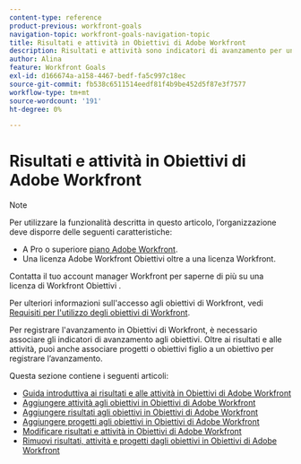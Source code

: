 ```yaml
---
content-type: reference
product-previous: workfront-goals
navigation-topic: workfront-goals-navigation-topic
title: Risultati e attività in Obiettivi di Adobe Workfront
description: Risultati e attività sono indicatori di avanzamento per un obiettivo in Obiettivi di Adobe Workfront. Ulteriori informazioni sui risultati e le attività sono disponibili nei seguenti articoli.
author: Alina
feature: Workfront Goals
exl-id: d166674a-a158-4467-bedf-fa5c997c18ec
source-git-commit: fb538c6511514eedf81f4b9be452d5f87e3f7577
workflow-type: tm+mt
source-wordcount: '191'
ht-degree: 0%

---
```



# Risultati e attività in Obiettivi di Adobe Workfront

<!--drafted for P&P new model: the note at the top will need to be replaced with this:

Your organization must have the following to use the functionality described in this article:

* For the legacy plan and license structure: 

  * A Pro or higher [Adobe Workfront plan](https://www.workfront.com/plans). 
  * An Adobe Workfront Goals license in addition to a Workfront license.

* For the current plan and license structure:

  * An Ultimate plan 
    
    Or
    
    An additional license for Adobe Workfront Goals for the Prime or Select Adobe Workfront plans. <is there a link we can add here for the plans and what they contain?!>

Contact your Workfront account manager to learn about a Workfront Goals license.

For additional information about access to Workfront Goals, see [Requirements to use Workfront Goals](../workfront-goals/goal-management/access-needed-for-wf-goals.md).
-->

>[!NOTE]
>
>Per utilizzare la funzionalità descritta in questo articolo, l’organizzazione deve disporre delle seguenti caratteristiche:
>
>* A Pro o superiore [piano Adobe Workfront](https://www.workfront.com/plans).
>* Una licenza Adobe Workfront Obiettivi oltre a una licenza Workfront.
>
>  Contatta il tuo account manager Workfront per saperne di più su una licenza di Workfront Obiettivi .
>
>Per ulteriori informazioni sull&#39;accesso agli obiettivi di Workfront, vedi [Requisiti per l&#39;utilizzo degli obiettivi di Workfront](../../workfront-goals/goal-management/access-needed-for-wf-goals.md).

Per registrare l&#39;avanzamento in Obiettivi di Workfront, è necessario associare gli indicatori di avanzamento agli obiettivi. Oltre ai risultati e alle attività, puoi anche associare progetti o obiettivi figlio a un obiettivo per registrare l’avanzamento.

Questa sezione contiene i seguenti articoli:

* [Guida introduttiva ai risultati e alle attività in Obiettivi di Adobe Workfront](../../workfront-goals/results-and-activities/get-started-with-results-and-activities.md)
* [Aggiungere attività agli obiettivi in Obiettivi di Adobe Workfront](../../workfront-goals/results-and-activities/add-activities-to-goals.md)
* [Aggiungere risultati agli obiettivi in Obiettivi di Adobe Workfront](../../workfront-goals/results-and-activities/add-results-to-goals.md)
* [Aggiungere progetti agli obiettivi in Obiettivi di Adobe Workfront](../../workfront-goals/results-and-activities/connect-projects-to-goals-overview.md)
* [Modificare risultati e attività in Obiettivi di Adobe Workfront](../../workfront-goals/results-and-activities/edit-results-and-activities.md)
* [Rimuovi risultati, attività e progetti dagli obiettivi in Obiettivi di Adobe Workfront](../../workfront-goals/results-and-activities/remove-results-activities-from-goals.md)
